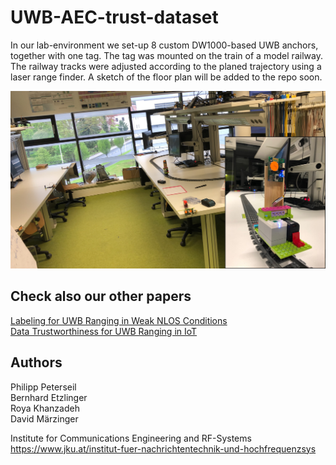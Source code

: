 # UWB-AEC-trust-dataset
In our lab-environment we set-up 8 custom DW1000-based UWB anchors, together with one tag. The tag was mounted on the train of a model railway. The railway tracks were adjusted according to the planed trajectory using a laser range finder. A sketch of the floor plan will be added to the repo soon.


![Measurement setup](figures/labroom.jpg)

## Check also our other papers
[Labeling for UWB Ranging in Weak NLOS Conditions](https://ieeexplore.ieee.org/document/9797024)<br>
[Data Trustworthiness for UWB Ranging in IoT](https://ieeexplore.ieee.org/document/10008777)

## Authors
Philipp Peterseil<br>
Bernhard Etzlinger<br>
Roya Khanzadeh<br>
David Märzinger<br>


Institute for Communications Engineering and RF-Systems<br>
https://www.jku.at/institut-fuer-nachrichtentechnik-und-hochfrequenzsys